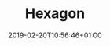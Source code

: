 ---
title: "Hexagon"
description: ""
date: 2019-02-20T10:56:46+01:00
draft: false
weight: "3"
logo: "/images/customers/hexagon.webp"
hidden: true
---